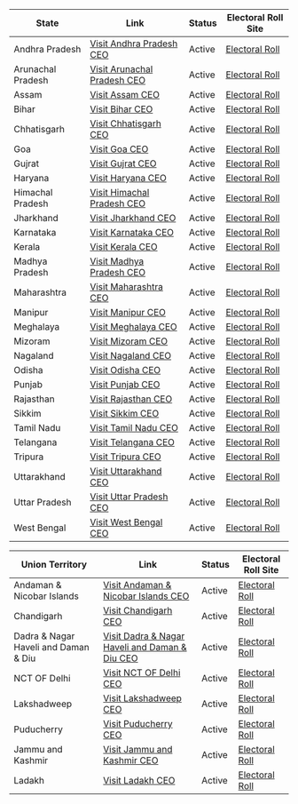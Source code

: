 | State | Link | Status | Electoral Roll Site |
| --- | --- | --- | --- |
| Andhra Pradesh | [Visit Andhra Pradesh CEO](https://ceoandhra.nic.in) |Active| [Electoral Roll](https://voters.eci.gov.in/download-eroll?stateCode=S01)|
| Arunachal Pradesh | [Visit Arunachal Pradesh CEO](https://ceoarunachal.nic.in/) |Active|[Electoral Roll](https://voters.eci.gov.in/download-eroll?stateCode=S02)|
| Assam | [Visit Assam CEO](https://ceoassam.nic.in/) |Active|[Electoral Roll](https://voters.eci.gov.in/download-eroll?stateCode=S03)|
| Bihar | [Visit Bihar CEO](https://ceobihar.nic.in/) |Active|[Electoral Roll](https://voters.eci.gov.in/download-eroll?stateCode=S04)|
| Chhatisgarh | [Visit Chhatisgarh CEO](https://ceochhattisgarh.nic.in/) |Active|[Electoral Roll](https://voters.eci.gov.in/download-eroll?stateCode=S26)|
| Goa | [Visit Goa CEO](https://ceogoa.nic.in/) |Active|[Electoral Roll](https://voters.eci.gov.in/download-eroll?stateCode=S05)|
| Gujrat | [Visit Gujrat CEO](https://ceo.gujarat.gov.in/Index) |Active|[Electoral Roll](https://voters.eci.gov.in/download-eroll?stateCode=S06)|
| Haryana | [Visit Haryana CEO](https://ceoharyana.gov.in) |Active|[Electoral Roll](https://voters.eci.gov.in/download-eroll?stateCode=S07)|
| Himachal Pradesh | [Visit Himachal Pradesh CEO](https://ceohimachal.nic.in/) |Active|[Electoral Roll](https://voters.eci.gov.in/download-eroll?stateCode=S08)|
| Jharkhand | [Visit Jharkhand CEO](https://ceo.jharkhand.gov.in/) |Active|[Electoral Roll](https://voters.eci.gov.in/download-eroll?stateCode=S27)|
| Karnataka | [Visit Karnataka CEO](https://ceo.karnataka.gov.in/en) |Active|[Electoral Roll](https://voters.eci.gov.in/download-eroll?stateCode=S10)|
| Kerala | [Visit Kerala CEO](https://www.ceo.kerala.gov.in/) |Active|[Electoral Roll](https://voters.eci.gov.in/download-eroll?stateCode=S11)|
| Madhya Pradesh | [Visit Madhya Pradesh CEO](https://ceomadhyapradesh.nic.in/VL.aspx) |Active|[Electoral Roll](https://voters.eci.gov.in/download-eroll?stateCode=S12)|
| Maharashtra | [Visit Maharashtra CEO](https://ceoelection.maharashtra.gov.in/ceo/) |Active|[Electoral Roll](https://voters.eci.gov.in/download-eroll?stateCode=S13)|
| Manipur | [Visit Manipur CEO](https://ceomanipur.nic.in/) |Active|[Electoral Roll](https://voters.eci.gov.in/download-eroll?stateCode=S14)|
| Meghalaya | [Visit Meghalaya CEO](https://ceomeghalaya.nic.in/) |Active|[Electoral Roll](https://voters.eci.gov.in/download-eroll?stateCode=S15)|
| Mizoram | [Visit Mizoram CEO](https://ceo.mizoram.gov.in/) |Active|[Electoral Roll](https://voters.eci.gov.in/download-eroll?stateCode=S16)|
| Nagaland | [Visit Nagaland CEO](https://ceo.nagaland.gov.in/contact) |Active|[Electoral Roll](https://voters.eci.gov.in/download-eroll?stateCode=S17)|
| Odisha | [Visit Odisha CEO](https://ceoodisha.nic.in/) |Active|[Electoral Roll](https://voters.eci.gov.in/download-eroll?stateCode=S18)|
| Punjab | [Visit Punjab CEO](https://www.ceopunjab.gov.in/index) |Active|[Electoral Roll](https://voters.eci.gov.in/download-eroll?stateCode=S19)|
| Rajasthan | [Visit Rajasthan CEO](https://ceorajasthan.nic.in/index_H.aspx) |Active|[Electoral Roll](https://voters.eci.gov.in/download-eroll?stateCode=S20)|
| Sikkim | [Visit Sikkim CEO](https://ceosikkim.nic.in/) |Active|[Electoral Roll](https://voters.eci.gov.in/download-eroll?stateCode=S21)|
| Tamil Nadu | [Visit Tamil Nadu CEO](https://www.elections.tn.gov.in/) |Active|[Electoral Roll](https://voters.eci.gov.in/download-eroll?stateCode=S22)|
| Telangana | [Visit Telangana CEO](https://ceotelangana.nic.in/) |Active|[Electoral Roll](https://voters.eci.gov.in/download-eroll?stateCode=S29)|
| Tripura | [Visit Tripura CEO](https://ceotripura.nic.in/)|Active|[Electoral Roll](https://voters.eci.gov.in/download-eroll?stateCode=S23)|
| Uttarakhand | [Visit Uttarakhand CEO](https://ceo.uk.gov.in/)|Active|[Electoral Roll](https://voters.eci.gov.in/download-eroll?stateCode=S28)|
| Uttar Pradesh | [Visit Uttar Pradesh CEO](https://ceouttarpradesh.nic.in/)|Active|[Electoral Roll](https://voters.eci.gov.in/download-eroll?stateCode=S24)|
| West Bengal | [Visit West Bengal CEO](https://ceowestbengal.nic.in/) |Active|[Electoral Roll](https://voters.eci.gov.in/download-eroll?stateCode=S25)|

| Union Territory | Link | Status | Electoral Roll Site |
| --- | --- | --- | --- |
| Andaman & Nicobar Islands | [Visit Andaman & Nicobar Islands CEO](https://www.ceoandaman.nic.in/election/index.php) |Active|[Electoral Roll](https://voters.eci.gov.in/download-eroll?stateCode=U01)|
| Chandigarh | [Visit Chandigarh CEO](https://ceochandigarh.gov.in/) |Active|[Electoral Roll](https://voters.eci.gov.in/download-eroll?stateCode=U02)|
| Dadra & Nagar Haveli and Daman & Diu | [Visit Dadra & Nagar Haveli and Daman & Diu CEO](https://ceodaman.nic.in/) |Active|[Electoral Roll](https://voters.eci.gov.in/download-eroll?stateCode=U03)|
| NCT OF Delhi | [Visit NCT OF Delhi CEO](https://www.ceodelhi.gov.in/) |Active|[Electoral Roll](https://voters.eci.gov.in/download-eroll?stateCode=U05)|
| Lakshadweep | [Visit Lakshadweep CEO](https://ceolakshadweep.gov.in/) |Active|[Electoral Roll](https://voters.eci.gov.in/download-eroll?stateCode=U06)|
| Puducherry | [Visit Puducherry CEO](https://ceopuducherry.py.gov.in/) |Active|[Electoral Roll](https://voters.eci.gov.in/download-eroll?stateCode=U07)|
| Jammu and Kashmir | [Visit Jammu and Kashmir CEO](https://ceojk.nic.in/) |Active|[Electoral Roll](https://voters.eci.gov.in/download-eroll?stateCode=U08)|
| Ladakh | [Visit Ladakh CEO](https://ceo.ladakh.gov.in/) |Active|[Electoral Roll](https://voters.eci.gov.in/download-eroll?stateCode=U09)|


